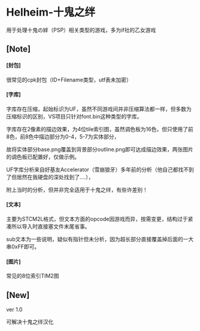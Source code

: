 # Helheim-十鬼之绊
用于处理十鬼の絆（PSP）相关类型的游戏，多为if社的乙女游戏
## [Note]
#### [封包]
很常见的cpk封包（ID+Filename类型，utf表未加密）
#### [字库]
字库存在压缩，起始标识为UF，虽然不同游戏间并非压缩算法都一样，但多数为压缩标识的区别，VS项目只针对font.bin这种类型的字库。

字库存在2像素的描边效果，为4位tile索引图，虽然调色板为16色，但只使用了前8色，前8色中描边部分为0-4，5-7为实体部分，

故将实体部分base.png覆盖到背景部分outline.png即可达成描边效果，两张图片的调色板已配置好，仅做示例。

UF字库分析来自好基友Accelerator（雪崩狼牙）多年前的分析（他自己都找不到了但居然在我硬盘的深处找到了....），

附上当时的分析，但并非完全适用于十鬼之绊，有些许差别！
#### [文本]
主要为STCM2L格式，但文本方面的opcode因游戏而异，按需变更，结构过于紧凑所以导入时直接塞文件末尾省事。

sub文本为一些说明，疑似有指针但未分析，因为超长部分直接覆盖掉后面的一大串0xFF即可。
#### [图片]
常见的8位索引TIM2图
## [New]
ver 1.0

可解决十鬼之绊汉化